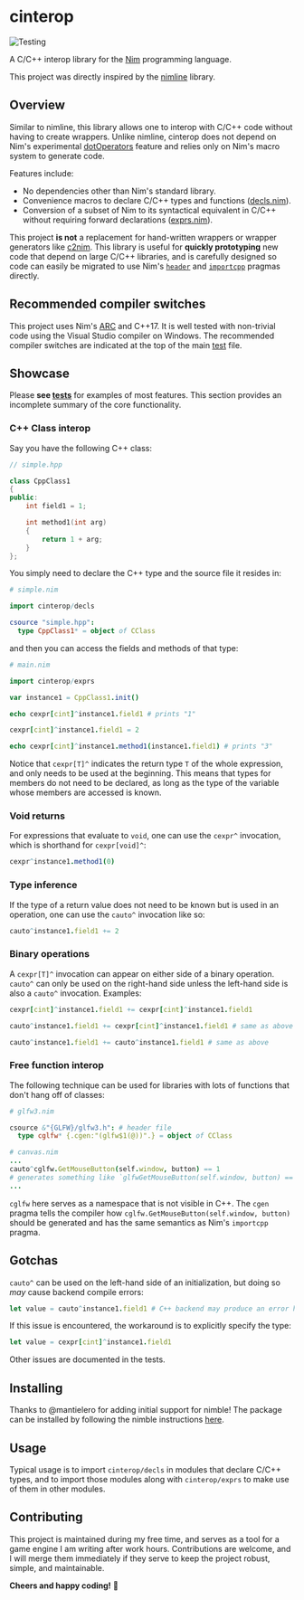 # cinterop

![Testing](https://github.com/n0bra1n3r/cinterop/actions/workflows/test.yml/badge.svg)

A C/C++ interop library for the [Nim](https://nim-lang.org/) programming
language.

This project was directly inspired by the [nimline](https://github.com/sinkingsugar/nimline)
library.

## Overview

Similar to nimline, this library allows one to interop with C/C++ code without
having to create wrappers. Unlike nimline, cinterop does not depend on Nim's
experimental [dotOperators](https://nim-lang.org/docs/manual_experimental.html#special-operators)
feature and relies only on Nim's macro system to generate code.

Features include:

* No dependencies other than Nim's standard library.
* Convenience macros to declare C/C++ types and functions ([decls.nim](src/cinterop/decls.nim)).
* Conversion of a subset of Nim to its syntactical equivalent in C/C++ without
requiring forward declarations ([exprs.nim](src/cinterop/exprs.nim)).

This project **is not** a replacement for hand-written wrappers or wrapper
generators like [c2nim](https://github.com/nim-lang/c2nim). This library is
useful for **quickly prototyping** new code that depend on large C/C++
libraries, and is carefully designed so code can easily be migrated to use Nim's
[`header`](https://nim-lang.org/docs/manual.html#implementation-specific-pragmas-header-pragma)
and [`importcpp`](https://nim-lang.org/docs/manual.html#implementation-specific-pragmas-importcpp-pragma)
pragmas directly.

## Recommended compiler switches

This project uses Nim's [ARC](https://nim-lang.org/blog/2020/10/15/introduction-to-arc-orc-in-nim.html)
and C++17. It is well tested with non-trivial code using the Visual Studio
compiler on Windows. The recommended compiler switches are indicated at the top
of the main [test](tests/tcinterop.nim) file.

## Showcase

Please **see [tests](tests/)** for examples of most features. This section
provides an incomplete summary of the core functionality.

### C++ Class interop

Say you have the following C++ class:

```cpp
// simple.hpp

class CppClass1
{
public:
    int field1 = 1;

    int method1(int arg)
    {
        return 1 + arg;
    }
};
```

You simply need to declare the C++ type and the source file it resides in:

```nim
# simple.nim

import cinterop/decls

csource "simple.hpp":
  type CppClass1* = object of CClass
```

and then you can access the fields and methods of that type:

```nim
# main.nim

import cinterop/exprs

var instance1 = CppClass1.init()

echo cexpr[cint]^instance1.field1 # prints "1"

cexpr[cint]^instance1.field1 = 2

echo cexpr[cint]^instance1.method1(instance1.field1) # prints "3"
```

Notice that `cexpr[T]^` indicates the return type `T` of the whole expression,
and only needs to be used at the beginning. This means that types for members do
not need to be declared, as long as the type of the variable whose members are
accessed is known.

### Void returns

For expressions that evaluate to `void`, one can use the `cexpr^` invocation,
which is shorthand for `cexpr[void]^`:

```nim
cexpr^instance1.method1(0)
```

### Type inference

If the type of a return value does not need to be known but is used in an
operation, one can use the `cauto^` invocation like so:

```nim
cauto^instance1.field1 += 2
```

### Binary operations

A `cexpr[T]^` invocation can appear on either side of a binary operation.
`cauto^` can only be used on the right-hand side unless the left-hand side is
also a `cauto^` invocation. Examples:

```nim
cexpr[cint]^instance1.field1 += cexpr[cint]^instance1.field1

cauto^instance1.field1 += cexpr[cint]^instance1.field1 # same as above

cauto^instance1.field1 += cauto^instance1.field1 # same as above
```

### Free function interop

The following technique can be used for libraries with lots of functions that
don't hang off of classes:

```nim
# glfw3.nim

csource &"{GLFW}/glfw3.h": # header file
  type cglfw* {.cgen:"(glfw$1(@))".} = object of CClass
```

```nim
# canvas.nim
...
cauto^cglfw.GetMouseButton(self.window, button) == 1
# generates something like `glfwGetMouseButton(self.window, button) == 1`
...
```

`cglfw` here serves as a namespace that is not visible in C++. The `cgen` pragma
tells the compiler how `cglfw.GetMouseButton(self.window, button)` should be
generated and has the same semantics as Nim's `importcpp` pragma.

## Gotchas

`cauto^` can be used on the left-hand side of an initialization, but doing so
*may* cause backend compile errors:

```nim
let value = cauto^instance1.field1 # C++ backend may produce an error here
```

If this issue is encountered, the workaround is to explicitly specify the type:

```nim
let value = cexpr[cint]^instance1.field1
```

Other issues are documented in the tests.

## Installing

Thanks to @mantielero for adding initial support for nimble! The package can be
installed by following the nimble instructions [here](https://github.com/nim-lang/nimble#nimble-install).

## Usage

Typical usage is to import `cinterop/decls` in modules that declare C/C++ types,
and to import those modules along with `cinterop/exprs` to make use of them in
other modules.

## Contributing

This project is maintained during my free time, and serves as a tool for a game
engine I am writing after work hours. Contributions are welcome, and I will
merge them immediately if they serve to keep the project robust, simple, and
maintainable.

**Cheers and happy coding!** 🍺
